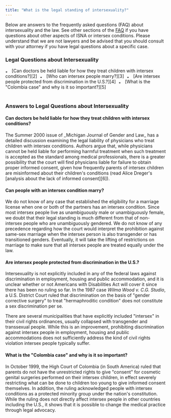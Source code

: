 ```yaml
---
title: "What is the legal standing of intersexuality?"
---
```


  


  
Below are answers to the frequently asked questions (FAQ) about intersexuality and the law. See other sections of the [FAQ][1] if you have questions about other aspects of ISNA or intersex conditions. Please understand that we are not lawyers and be advised that you should consult with your attorney if you have legal questions about a specific case.  


  


### Legal Questions about Intersexuality

  
<p class=m2>  
  
<img src="/img/arrow-mini.gif" width=16 height=7 alt="* ">  
[Can doctors be held liable for how they treat children with intersex conditions?][2]  
  
<img src="/img/blank.gif" width=1 height=4 alt="">  
  
<img src="/img/arrow-mini.gif" width=16 height=7 alt="* ">  
[Who can intersex people marry?][3]  
  
<img src="/img/blank.gif" width=1 height=4 alt="">  
  
<img src="/img/arrow-mini.gif" width=16 height=7 alt="* ">  
[Are intersex people protected from discrimination in the U.S.?][4]  
  
<img src="/img/blank.gif" width=1 height=4 alt="">  
  
<img src="/img/arrow-mini.gif" width=16 height=7 alt="* ">  
[What is the "Colombia case" and why is it so important?][5]  
  
<img src="/img/blank.gif" width=1 height=4 alt="">  
  
  
</p><img src="/img/line-h.gif" width=420 height=4 alt="" align=center>  
  
  


### Answers to Legal Questions about Intersexuality

  
<a name="liable"></a>  


#### Can doctors be held liable for how they treat children with intersex conditions?

  
<p class=m2>  
The Summer 2000 issue of _Michigan Journal of Gender and Law_ has a detailed discussion examining the legal liability of physicians who treat children with intersex conditions. Authors argue that, while physicians cannot be held liable for performing harmful treatment when such treatment is accepted as the standard among medical professionals, there is a greater possibility that the court will find physicians liable for failure to obtain proper informed consent, given how frequently parents of intersex children are misinformed about their children's conditions (read Alice Dreger's [analysis about the lack of informed consent][6]).  
</p>  
<a name="marry"></a>  


#### Can people with an intersex condition marry?

  
<p class=m2>  
We do not know of any case that established the eligibility for a marriage license when one or both of the partners has an intersex condition. Since most intersex people live as unambiguously male or unambiguously female, we doubt that their legal standing is much different from that of non-intersex people who are unambiguously gendered. We do not know of any precedence regarding how the court would interpret the prohibition against same-sex marriage when the intersex person is also transgender or has transitioned genders. Eventually, it will take the lifting of restrictions on marriage to make sure that all intersex people are treated equally under the law.  
</p>  
<a name="discrimination"></a>

#### Are intersex people protected from discrimination in the U.S.?<p class=m2>

  
Intersexuality is not explicitly included in any of the federal laws against discrimination in employment, housing and public accommodation, and it is unclear whether or not Americans with Disabilities Act will cover it since there has been no ruling so far. In the 1987 case _Wilma Wood v. C.G. Studio_, a U.S. District Court ruled that discrimination on the basis of "gender corrective surgery" to treat "hermaphroditic condition" does not constitute a sex discrimination per se.  
</p><p class=m2>  
There are several municipalities that have explicitly included "intersex" in their civil rights ordinances, usually collapsed with transgender and transsexual people. While this is an improvement, prohibiting discrimination against intersex people in employment, housing and public accommodations does not sufficiently address the kind of civil rights violation intersex people typically suffer.  
</p><a name="colombia"></a>

#### What is the "Colombia case" and why is it so important?

  
<p class=m2>  
In October 1999, the High Court of Colombia (in South America) ruled that parents do not have the unrestricted rights to give "consent" for cosmetic genital surgeries performed on their intersex children, in effect severely restricting what can be done to children too young to give informed consent themselves. In addition, the ruling acknowledged people with intersex conditions as a protected minority group under the nation's constitution. While the ruling does not directly affect intersex people in other countries including the U.S., it shows that it is possible to change the medical practice through legal advocacy.  
</p>

 [1]: /faq/index.html
 [2]: #liable
 [3]: #marry
 [4]: #discrimination
 [5]: #colombia
 [6]: /library/dreger-ambivalent.html